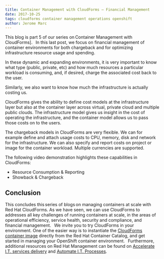 ```yaml
---     
title: Container Management with CloudForms – Financial Management
date: 2017-10-25
tags: cloudforms container management operations openshift
author: Jerome Marc
---
```


This blog is part 5 of our series on Container Management with CloudForms].
  
In this last post, we focus on financial management of container environments for both chargeback
and for optimizing infrastructure resource usage and spending.

In these dynamic and expanding environments, it is very important to know what type (public,
private, etc) and how much resources a particular workload is consuming, and, if desired, charge
the associated cost back to the user.

Similarly, we also want to know how much the infrastructure is actually costing us.

CloudForms gives the ability to define cost models at the infrastructure layer but also at the
container layer across virtual, private cloud and multiple public clouds. The infrastructure model
gives us insight in the cost of operating the infrastructure, and the container model allows us to
pass those costs on to the users.

The chargeback models in CloudForms are very flexible. We can for example define and attach usage
costs to CPU, memory, disk and network for the infrastructure. We can also specify and report costs
on project or image for the container workload. Multiple currencies are supported.

The following video demonstration highlights these capabilities in CloudForms:

* Resource Consumption & Reporting
* Showback & Chargeback

## Conclusion ##

This concludes this series of blogs on managing containers at scale with Red Hat CloudForms. As we
have seen, we can use CloudForms to addresses all key challenges of running containers at scale, in
the areas of operational efficiency, service health, security and compliance, and financial
management.
  
We invite you to try CloudForms in your environment. One of the easier way is to instantiate the
[CloudForms container image](<https://catalog.redhat.com/software/containers/registry/registry.access.redhat.com/repository/cloudforms45/cfme-openshift-app?container-tabs=overview>)
directly from the Red Hat Container Catalog, and get started in managing your OpenShift container
environment.
  
Furthermore, additional resources on Red Hat Management can be found on
[Accelerate I.T. services delivery](<https://www.redhat.com/en/solutions/it-automation>)
and
[Automate I.T. Processes](<https://www.redhat.com/en/solutions/it-automation>).
